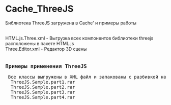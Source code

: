 # Cache_ThreeJS
Библиотека ThreeJS загружена в Cache' и примеры работы

<br> HTML.js.Three.xml - Выгрузка всех компонентов библиотеки threejs расположены в пакете HTML.js
<br> Three.Editor.xml  - Редактор 3D сцены

<pre>
<h3>Примеры применения ThreeJS</h3> Все классы выгружены в XML файл и запакованы с разбивкой на 4 файла (В распакованном виде все занимает ~160мб)
  ThreeJS.Sample.part1.rar
  ThreeJS.Sample.part2.rar
  ThreeJS.Sample.part3.rar
  ThreeJS.Sample.part4.rar 
</pre>
